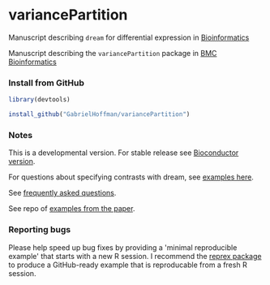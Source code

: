 # variancePartition

Manuscript describing `dream` for differential expression in [Bioinformatics](https://doi.org/10.1093/bioinformatics/btaa687)

Manuscript describing the `variancePartition` package in [BMC Bioinformatics](https://doi.org/10.1186/s12859-016-1323-z)



### Install from GitHub

```r
library(devtools)

install_github("GabrielHoffman/variancePartition")
```

### Notes
This is a developmental version. For stable release see [Bioconductor version](http://bioconductor.org/packages/variancePartition/).

For questions about specifying contrasts with dream, see [examples here](https://gist.github.com/GabrielHoffman/aa993222bae4d6b7d1caea2334aedbf7).


See [frequently asked questions](http://bioconductor.org/packages/devel/bioc/vignettes/variancePartition/inst/doc/FAQ.html).

See repo of [examples from the paper](https://github.com/GabrielHoffman/dream_analysis).

### Reporting bugs

Please help speed up bug fixes by providing a 'minimal reproducible example' that starts with a new R session.  I recommend the [reprex package](https://reprex.tidyverse.org) to produce a GitHub-ready example that is reproducable from a fresh R session.

